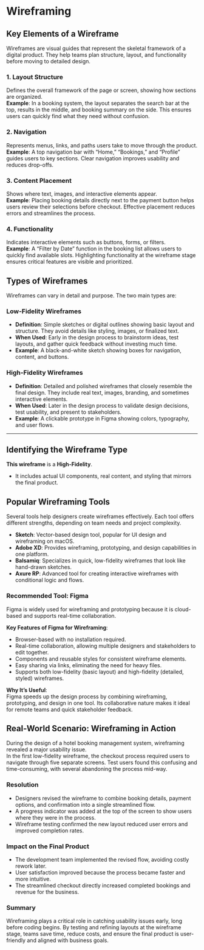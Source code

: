 # Wireframing

## Key Elements of a Wireframe

Wireframes are visual guides that represent the skeletal framework of a digital product. They help teams plan structure, layout, and functionality before moving to detailed design.

### 1. Layout Structure
Defines the overall framework of the page or screen, showing how sections are organized.  
**Example**: In a booking system, the layout separates the search bar at the top, results in the middle, and booking summary on the side. This ensures users can quickly find what they need without confusion.

### 2. Navigation
Represents menus, links, and paths users take to move through the product.  
**Example**: A top navigation bar with “Home,” “Bookings,” and “Profile” guides users to key sections. Clear navigation improves usability and reduces drop-offs.

### 3. Content Placement
Shows where text, images, and interactive elements appear.  
**Example**: Placing booking details directly next to the payment button helps users review their selections before checkout. Effective placement reduces errors and streamlines the process.

### 4. Functionality
Indicates interactive elements such as buttons, forms, or filters.  
**Example**: A “Filter by Date” function in the booking list allows users to quickly find available slots. Highlighting functionality at the wireframe stage ensures critical features are visible and prioritized.


## Types of Wireframes

Wireframes can vary in detail and purpose. The two main types are:

### Low-Fidelity Wireframes
- **Definition**: Simple sketches or digital outlines showing basic layout and structure. They avoid details like styling, images, or finalized text.  
- **When Used**: Early in the design process to brainstorm ideas, test layouts, and gather quick feedback without investing much time.  
- **Example**: A black-and-white sketch showing boxes for navigation, content, and buttons.

### High-Fidelity Wireframes
- **Definition**: Detailed and polished wireframes that closely resemble the final design. They include real text, images, branding, and sometimes interactive elements.  
- **When Used**: Later in the design process to validate design decisions, test usability, and present to stakeholders.  
- **Example**: A clickable prototype in Figma showing colors, typography, and user flows.

---

## Identifying the Wireframe Type

**This wireframe** is a **High-Fidelity**.  

- It includes actual UI components, real content, and styling that mirrors the final product.

## Popular Wireframing Tools

Several tools help designers create wireframes effectively. Each tool offers different strengths, depending on team needs and project complexity.

- **Sketch**: Vector-based design tool, popular for UI design and wireframing on macOS.  
- **Adobe XD**: Provides wireframing, prototyping, and design capabilities in one platform.  
- **Balsamiq**: Specializes in quick, low-fidelity wireframes that look like hand-drawn sketches.  
- **Axure RP**: Advanced tool for creating interactive wireframes with conditional logic and flows.  

### Recommended Tool: Figma
Figma is widely used for wireframing and prototyping because it is cloud-based and supports real-time collaboration.  

**Key Features of Figma for Wireframing**:
- Browser-based with no installation required.  
- Real-time collaboration, allowing multiple designers and stakeholders to edit together.  
- Components and reusable styles for consistent wireframe elements.  
- Easy sharing via links, eliminating the need for heavy files.  
- Supports both low-fidelity (basic layout) and high-fidelity (detailed, styled) wireframes.  

**Why It’s Useful**:  
Figma speeds up the design process by combining wireframing, prototyping, and design in one tool. Its collaborative nature makes it ideal for remote teams and quick stakeholder feedback.  


## Real-World Scenario: Wireframing in Action

During the design of a hotel booking management system, wireframing revealed a major usability issue.  
In the first low-fidelity wireframe, the checkout process required users to navigate through five separate screens. Test users found this confusing and time-consuming, with several abandoning the process mid-way.

### Resolution
- Designers revised the wireframe to combine booking details, payment options, and confirmation into a single streamlined flow.  
- A progress indicator was added at the top of the screen to show users where they were in the process.  
- Wireframe testing confirmed the new layout reduced user errors and improved completion rates.

### Impact on the Final Product
- The development team implemented the revised flow, avoiding costly rework later.  
- User satisfaction improved because the process became faster and more intuitive.  
- The streamlined checkout directly increased completed bookings and revenue for the business.

### Summary
Wireframing plays a critical role in catching usability issues early, long before coding begins. By testing and refining layouts at the wireframe stage, teams save time, reduce costs, and ensure the final product is user-friendly and aligned with business goals.  

